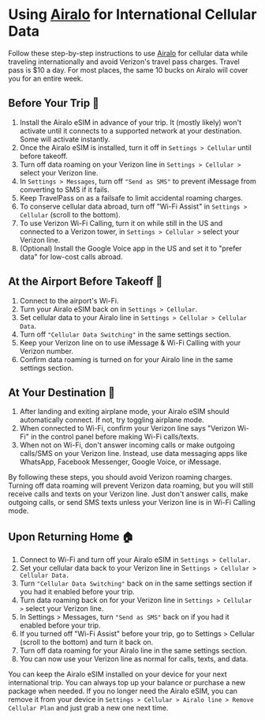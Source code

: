# Using [Airalo](https://ref.airalo.com/Wx86) for International Cellular Data

Follow these step-by-step instructions to use [Airalo](https://ref.airalo.com/Wx86) for cellular data while traveling internationally and avoid Verizon's travel pass charges. Travel pass is $10 a day. For most places, the same 10 bucks on Airalo will cover you for an entire week. 

## Before Your Trip 🧳

1. Install the Airalo eSIM in advance of your trip. It (mostly likely) won't activate until it connects to a supported network at your destination. Some will activate instantly.
2. Once the Airalo eSIM is installed, turn it off in `Settings > Cellular` until before takeoff.
3. Turn off data roaming on your Verizon line in `Settings > Cellular >` select your Verizon line.
4. In `Settings > Messages`, turn off `"Send as SMS"` to prevent iMessage from converting to SMS if it fails.
5. Keep TravelPass on as a failsafe to limit accidental roaming charges.
6. To conserve cellular data abroad, turn off "Wi-Fi Assist" in `Settings > Cellular` (scroll to the bottom).
7. To use Verizon Wi-Fi Calling, turn it on while still in the US and connected to a Verizon tower, in `Settings > Cellular >` select your Verizon line.
8. (Optional) Install the Google Voice app in the US and set it to "prefer data" for low-cost calls abroad.

## At the Airport Before Takeoff 🛫

1. Connect to the airport's Wi-Fi.
2. Turn your Airalo eSIM back on in `Settings > Cellular`.
3. Set cellular data to your Airalo line in `Settings > Cellular > Cellular Data`.
4. Turn off `"Cellular Data Switching"` in the same settings section.
5. Keep your Verizon line on to use iMessage & Wi-Fi Calling with your Verizon number.
6. Confirm data roaming is turned on for your Airalo line in the same settings section.

## At Your Destination 🛬

1. After landing and exiting airplane mode, your Airalo eSIM should automatically connect. If not, try toggling airplane mode.
2. When connected to Wi-Fi, confirm your Verizon line says "Verizon Wi-Fi" in the control panel before making Wi-Fi calls/texts.
3. When not on Wi-Fi, don't answer incoming calls or make outgoing calls/SMS on your Verizon line. Instead, use data messaging apps like WhatsApp, Facebook Messenger, Google Voice, or iMessage.

By following these steps, you should avoid Verizon roaming charges. Turning off data roaming will prevent Verizon data roaming, but you will still receive calls and texts on your Verizon line. Just don't answer calls, make outgoing calls, or send SMS texts unless your Verizon line is in Wi-Fi Calling mode.

## Upon Returning Home 🏠

1. Connect to Wi-Fi and turn off your Airalo eSIM in `Settings > Cellular.`
2. Set your cellular data back to your Verizon line in S`ettings > Cellular > Cellular Data.`
3. Turn `"Cellular Data Switching"` back on in the same settings section if you had it enabled before your trip.
4. Turn data roaming back on for your Verizon line in `Settings > Cellular >` select your Verizon line.
5. In Settings > Messages, turn `"Send as SMS"` back on if you had it enabled before your trip.
6. If you turned off "Wi-Fi Assist" before your trip, go to Settings > Cellular (scroll to the bottom) and turn it back on.
7. Turn off data roaming for your Airalo line in the same settings section.
8. You can now use your Verizon line as normal for calls, texts, and data.

You can keep the Airalo eSIM installed on your device for your next international trip. You can always top up your balance or purchase a new package when needed. If you no longer need the Airalo eSIM, you can remove it from your device in `Settings > Cellular > Airalo line > Remove Cellular Plan` and just grab a new one next time.